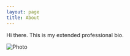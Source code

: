 ```yaml
---
layout: page
title: About
---
```


Hi there. This is my extended professional bio.


![Photo](https://i1.rgstatic.net/ii/profile.image/AS%3A323145850916865@1454055382885_l/Antti_Tenkanen.png)
